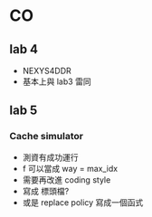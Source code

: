 # CO

## lab 4

- NEXYS4DDR
- 基本上與 lab3 雷同

## lab 5

### Cache simulator

- 測資有成功運行
- f 可以當成 way = max_idx
- 需要再改進 coding style
- 寫成 標頭檔?
- 或是 replace policy 寫成一個函式

